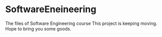 # SoftwareEneineering
The files of Software Engineering course
This project is keeping moving. Hope to bring you some goods.
